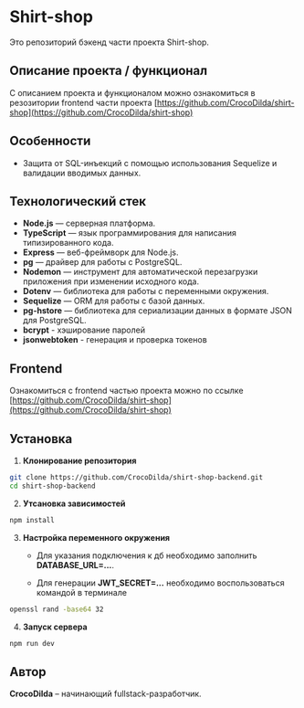 # Shirt-shop

Это репозиторий бэкенд части проекта Shirt-shop.

## Описание проекта / функционал

С описанием проекта и функционалом можно ознакомиться в резозитории frontend части проекта [https://github.com/CrocoDilda/shirt-shop](https://github.com/CrocoDilda/shirt-shop)

## Особенности

- Защита от SQL-инъекций с помощью использования Sequelize и валидации вводимых данных.

## Технологический стек

- **Node.js** — серверная платформа.
- **TypeScript** — язык программирования для написания типизированного кода.
- **Express** — веб-фреймворк для Node.js.
- **pg** — драйвер для работы с PostgreSQL.
- **Nodemon** — инструмент для автоматической перезагрузки приложения при изменении исходного кода.
- **Dotenv** — библиотека для работы с переменными окружения.
- **Sequelize** — ORM для работы с базой данных.
- **pg-hstore** — библиотека для сериализации данных в формате JSON для PostgreSQL.
- **bcrypt** - хэширование паролей
- **jsonwebtoken** - генерация и проверка токенов

## Frontend

Ознакомиться с frontend частью проекта можно по ссылке [https://github.com/CrocoDilda/shirt-shop](https://github.com/CrocoDilda/shirt-shop)

## Установка

1. **Клонирование репозитория**

```bash
git clone https://github.com/CrocoDilda/shirt-shop-backend.git
cd shirt-shop-backend
```

2. **Утсановка зависимостей**

```bash
npm install
```

3. **Настройка переменного окружения**

   - Для указания подключения к дб необходимо заполнить **DATABASE_URL=...**.

   - Для генерации **JWT_SECRET=...** необходимо воспользоваться командой в терминале

```bash
openssl rand -base64 32
```

4. **Запуск сервера**

```bash
npm run dev
```

## Автор

**CrocoDilda** – начинающий fullstack-разработчик.
